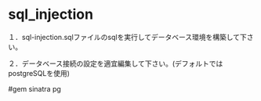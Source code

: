 # sql_injection

１．sql-injection.sqlファイルのsqlを実行してデータベース環境を構築して下さい。

２．データベース接続の設定を適宜編集して下さい。(デフォルトではpostgreSQLを使用)

#gem
sinatra
pg
